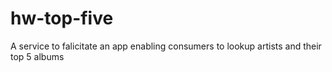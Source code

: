 # hw-top-five
A service to falicitate an app enabling consumers to lookup artists and their top 5 albums
